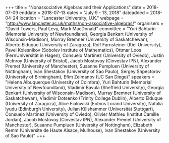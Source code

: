 +++
title = "Nonassociative Algebras and their Applications"
date = 2018-07-09
enddate = 2018-07-13
dates = "July 9 - 13, 2018"
dateadded = 2018-04-24
location = "Lancaster University, U.K."
webpage = "http://www.lancaster.ac.uk/maths/non-associative-algebras/"
organisers = "David Towers, Paul Levy, Mark MacDonald"
committee = "Yuri Bahturin (Memorial University of Newfoundland), Georgia Benkart (University of Wisconsin-Madison), Murray Bremner (University of Saskatchewan), Alberto Elduque (University of Zaragoza), Rolf Farnsteiner (Kiel University), Pavel Kolesnikov (Sobolev Institute of Mathematics), Ottmar Loos (FernUniversität in Hagen), Consuelo Martinez (University of Oviedo), Justin McInroy (University of Bristol), Jacob Mostovoy (Cinvestav IPN), Alexander Premet (University of Manchester), Susanne Pumpluen (University of Nottingham), Ivan Shestakov (University of Sao Paulo), Sergey Shpectorov (University of Birmingham), Efim Zelmanov (UC San Diego)"
speakers = "Helena Albuquerque (University of Coimbra), Yuri Bahturin (Memorial University of Newfoundland), Vladimir Bavula (Sheffield University), Georgia Benkart (University of Wisconsin-Madison), Murray Bremner (University of Saskatchewan), Vladimir Dotsenko (Trinity College Dublin), Alberto Elduque (University of Zaragoza), Alice Fialowski (Eotvos Lorand University), Natalia Iyudu (Edinburgh University), Julian Külshammer (Universität Stuttgart), Consuelo Martinez (University of Oviedo), Olivier Mathieu (Institut Camille Jordan), Jacob Mostovoy (Cinvestav IPN), Alexander Premet (University of Manchester), Susanne Pumpluen (University of Nottingham), Elizabeth Remm (Universite de Haute Alsace, Mulhouse), Ivan Shestakov (University of Sao Paulo)"
+++
